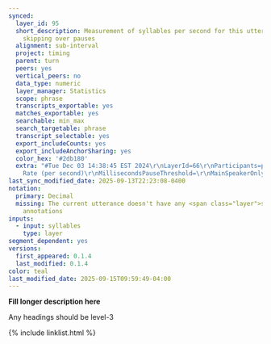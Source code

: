 ```yaml
---
synced:
  layer_id: 95
  short_description: Measurement of syllables per second for this utterance (line),
    skipping over pauses
  alignment: sub-interval
  project: timing
  parent: turn
  peers: yes
  vertical_peers: no
  data_type: numeric
  layer_manager: Statistics
  scope: phrase
  transcripts_exportable: yes
  matches_exportable: yes
  searchable: min_max
  search_targetable: phrase
  transcript_selectable: yes
  export_includeCounts: yes
  export_includeAnchorSharing: yes
  color_hex: '#2db180'
  extra: "#Tue Dec 03 14:38:45 EST 2024\r\nLayerId=66\r\nParticipants=participant_speech_rate\r\nPattern=\r\nTranscripts=\r\nUtterances=true\r\nStatistic=Word
    Rate (per second)\r\nMillisecondsPauseThreshold=\r\nMainSpeakerOnly=false\r\nCorpora=false\r\nScopeLayerId=\r\nTranscriptParticipants=false\r\nTurns=false\r\nExcludedTranscriptTypes=-1\r\nSecondsContext=\r\n"
last_sync_modified_date: 2025-09-13T22:23:08-0400
notation:
  primary: Decimal
  missing: The current utterance doesn't have any <span class="layer">segment</span>
    annotations
inputs:
  - input: syllables
    type: layer
segment_dependent: yes
versions:
  first_appeared: 0.1.4
  last_modified: 0.1.4
color: teal
last_modified_date: 2025-09-15T09:59:49-04:00
---
```


**Fill longer description here**

Any headings should be level-3


{% include linklist.html %}
